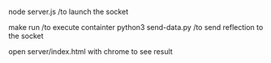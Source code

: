 node server.js /to launch the socket

make run  /to execute containter
python3 send-data.py /to send reflection to the socket

open server/index.html with chrome to see result
